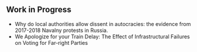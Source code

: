 ## Work in Progress


<ul style="margin:0 0 5px;">
  <li><autocolor>Why do local authorities allow dissent in autocracies: the evidence from 2017-2018 Navalny protests in Russia.</autocolor></li>
  <li><autocolor>We Apologize for your Train Delay: The Effect of Infrastructural Failures on Voting for Far-right Parties</autocolor></li>
</ul>

